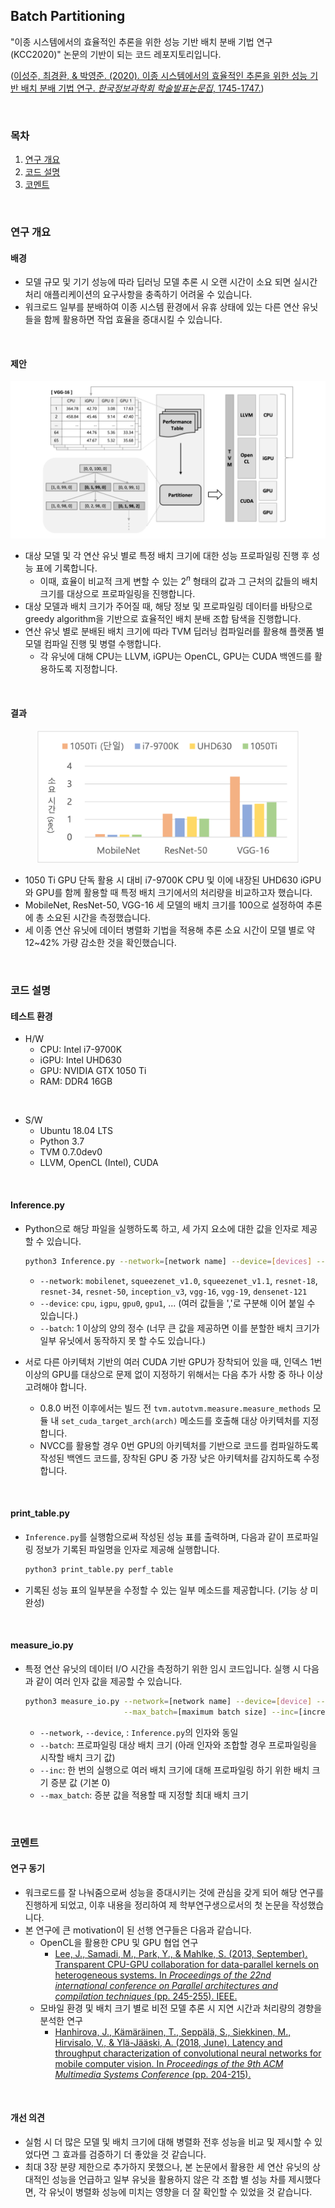 ## Batch Partitioning

"이종 시스템에서의 효율적인 추론을 위한 성능 기반 배치 분배 기법 연구 (KCC2020)" 논문의 기반이 되는 코드 레포지토리입니다.

([이성주, 최경환, & 박영준. (2020). 이종 시스템에서의 효율적인 추론을 위한 성능 기반 배치 분배 기법 연구. *한국정보과학회 학술발표논문집*, 1745-1747.](https://www.dbpia.co.kr/pdf/pdfView.do?nodeId=NODE09874908&googleIPSandBox=false&mark=0&useDate=&ipRange=false&accessgl=Y&language=ko_KR&hasTopBanner=true))

<br/>

### 목차

1. [연구 개요](#연구-개요)
2. [코드 설명](#코드-설명)
3. [코멘트](#코멘트)

<br/>

### 연구 개요

#### 배경

- 모델 규모 및 기기 성능에 따라 딥러닝 모델 추론 시 오랜 시간이 소요 되면 실시간 처리 애플리케이션의 요구사항을 충족하기 어려울 수 있습니다.
- 워크로드 일부를 분배하여 이종 시스템 환경에서 유휴 상태에 있는 다른 연산 유닛들을 함께 활용하면 작업 효율을 증대시킬 수 있습니다.

<br/>

#### 제안

<img src="./images/framework.png" alt="framework" style="zoom:60%;" />

- 대상 모델 및 각 연산 유닛 별로 특정 배치 크기에 대한 성능 프로파일링 진행 후 성능 표에 기록합니다.
  - 이때, 효율이 비교적 크게 변할 수 있는 $2^n$ 형태의 값과 그 근처의 값들의 배치 크기를 대상으로 프로파일링을 진행합니다.
- 대상 모델과 배치 크기가 주어질 때, 해당 정보 및 프로파일링 데이터를 바탕으로 greedy algorithm을 기반으로 효율적인 배치 분배 조합 탐색을 진행합니다.
- 연산 유닛 별로 분배된 배치 크기에 따라 TVM 딥러닝 컴파일러를 활용해 플랫폼 별 모델 컴파일 진행 및 병렬 수행합니다.
  - 각 유닛에 대해 CPU는 LLVM, iGPU는 OpenCL, GPU는 CUDA 백엔드를 활용하도록 지정합니다.

<br/>

#### 결과

<p align="center"><img src="./images/result.png" alt="실험 결과" style="width: 420px;" /></p>

- 1050 Ti GPU 단독 활용 시 대비 i7-9700K CPU 및 이에 내장된 UHD630 iGPU와 GPU를 함께 활용할 때 특정 배치 크기에서의 처리량을 비교하고자 했습니다.
- MobileNet, ResNet-50, VGG-16 세 모델의 배치 크기를 100으로 설정하여 추론에 총 소요된 시간을 측정했습니다.
- 세 이종 연산 유닛에 데이터 병렬화 기법을 적용해 추론 소요 시간이 모델 별로 약 12~42% 가량 감소한 것을 확인했습니다.

<br/>

### 코드 설명

#### 테스트 환경

- H/W
  - CPU: Intel i7-9700K
  - iGPU: Intel UHD630
  - GPU: NVIDIA GTX 1050 Ti
  - RAM: DDR4 16GB

<br/>

- S/W
  - Ubuntu 18.04 LTS
  - Python 3.7
  - TVM 0.7.0dev0
  - LLVM, OpenCL (Intel), CUDA

<br/>

#### Inference.py

- Python으로 해당 파일을 실행하도록 하고, 세 가지 요소에 대한 값을 인자로 제공할 수 있습니다.

  ```bash
  python3 Inference.py --network=[network name] --device=[devices] --batch=[batch size]
  ```

  - `--network`: `mobilenet`, `squeezenet_v1.0`, `squeezenet_v1.1`, `resnet-18`, `resnet-34`, `resnet-50`, `inception_v3`, `vgg-16`, `vgg-19`, `densenet-121`
  - `--device`: `cpu`, `igpu`, `gpu0`, `gpu1`, ... (여러 값들을 ','로 구분해 이어 붙일 수 있습니다.)
  - `--batch`: 1 이상의 양의 정수 (너무 큰 값을 제공하면 이를 분할한 배치 크기가 일부 유닛에서 동작하지 못 할 수도 있습니다.)

- 서로 다른 아키텍처 기반의 여러 CUDA 기반 GPU가 장착되어 있을 때, 인덱스 1번 이상의 GPU를 대상으로 문제 없이 지정하기 위해서는 다음 추가 사항 중 하나 이상 고려해야 합니다.
  - 0.8.0 버전 이후에서는 빌드 전  `tvm.autotvm.measure.measure_methods` 모듈 내 ``set_cuda_target_arch(arch)`` 메소드를 호출해 대상 아키텍처를 지정합니다.
  - NVCC를 활용할 경우 0번 GPU의 아키텍처를 기반으로 코드를 컴파일하도록 작성된 백엔드 코드를, 장착된 GPU 중 가장 낮은 아키텍처를 감지하도록 수정합니다.

<br/>

#### print_table.py

- ``Inference.py``를 실행함으로써 작성된 성능 표를 출력하며, 다음과 같이 프로파일링 정보가 기록된 파일명을 인자로 제공해 실행합니다.

  ```bash
  python3 print_table.py perf_table
  ```

- 기록된 성능 표의 일부분을 수정할 수 있는 일부 메소드를 제공합니다. (기능 상 미완성)

<br/>

#### measure_io.py

- 특정 연산 유닛의 데이터 I/O 시간을 측정하기 위한 임시 코드입니다. 실행 시 다음과 같이 여러 인자 값을 제공할 수 있습니다.

  ```bash
  python3 measure_io.py --network=[network name] --device=[device] --batch=[batch size] \
                        --max_batch=[maximum batch size] --inc=[increments of batch size]
  ```

  - `--network`, `--device`, : ``Inference.py``의 인자와 동일
  - `--batch`: 프로파일링 대상 배치 크기 (아래 인자와 조합할 경우 프로파일링을 시작할 배치 크기 값)
  - `--inc`: 한 번의 실행으로 여러 배치 크기에 대해 프로파일링 하기 위한 배치 크기 증분 값 (기본 0)
  - `--max_batch`: 증분 값을 적용할 때 지정할 최대 배치 크기

<br/>

### 코멘트

#### 연구 동기

- 워크로드를 잘 나눠줌으로써 성능을 증대시키는 것에 관심을 갖게 되어 해당 연구를 진행하게 되었고, 이후 내용을 정리하여 제 학부연구생으로서의 첫 논문을 작성했습니다.
- 본 연구에 큰 motivation이 된 선행 연구들은 다음과 같습니다.
  - OpenCL을 활용한 CPU 및 GPU 협업 연구
    - [Lee, J., Samadi, M., Park, Y., & Mahlke, S. (2013, September). Transparent CPU-GPU collaboration for data-parallel kernels on heterogeneous systems. In *Proceedings of the 22nd international conference on Parallel architectures and compilation techniques* (pp. 245-255). IEEE.](https://ieeexplore.ieee.org/abstract/document/6618821/)
  - 모바일 환경 및 배치 크기 별로 비전 모델 추론 시 지연 시간과 처리량의 경향을 분석한 연구
    - [Hanhirova, J., Kämäräinen, T., Seppälä, S., Siekkinen, M., Hirvisalo, V., & Ylä-Jääski, A. (2018, June). Latency and throughput characterization of convolutional neural networks for mobile computer vision. In *Proceedings of the 9th ACM Multimedia Systems Conference* (pp. 204-215).](https://dl.acm.org/doi/abs/10.1145/3204949.3204975)

<br/>

#### 개선 의견

- 실험 시 더 많은 모델 및 배치 크기에 대해 병렬화 전후 성능을 비교 및 제시할 수 있었다면 그 효과를 검증하기 더 좋았을 것 같습니다.
- 최대 3장 분량 제한으로 추가하지 못했으나, 본 논문에서 활용한 세 연산 유닛의 상대적인 성능을 언급하고 일부 유닛을 활용하지 않은 각 조합 별 성능 차를 제시했다면, 각 유닛이 병렬화 성능에 미치는 영향을 더 잘 확인할 수 있었을 것 같습니다.
